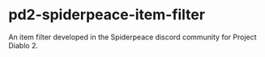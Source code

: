 # pd2-spiderpeace-item-filter
An item filter developed in the Spiderpeace discord community for Project Diablo 2.
